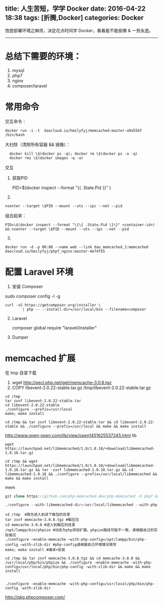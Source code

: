 title: 人生苦短，学学 Docker
date: 2016-04-22 18:38
tags: [折腾,Docker]
categories: Docker
---

饱尝部署环境之麻烦，决定花点时间学 Docker，看看能不能偷懒 & 一劳永逸。

<!-- more -->

---

# 总结下需要的环境：

1. mysql
2. php7
3. nginx
4. composer/laravel

# 常用命令

交互命令：

    docker run -i -t  daocloud.io/hmilyfyj/memcached:master-a9a55bf  /bin/bash
    
大扫除（清除所有容器 && 镜像）：

      docker kill \$(docker ps -q); docker rm \$(docker ps -a -q)
      docker rmi \$(docker images -q -a) 
      
交互

1. 获取PID

    PID=\$(docker inspect --format "\{\{ .State.Pid \}\}" <container-id>)

2.

    nsenter --target \$PID --mount --uts --ipc --net --pid
    
组合起来：

    PID=\$(docker inspect --format "\{\{ .State.Pid \}\}" <container-id>) && nsenter --target \$PID --mount --uts --ipc --net --pid
    
3.

    docker run -d -p 80:80 --name web --link dao_memcached_1:memcached  daocloud.io/hmilyfyj/php7_nginx:master-4e74f55
    
    
    

# 配置 Laravel 环境

1. 安装 Composer

sudo composer config -l -g

```shell
curl -sS https://getcomposer.org/installer \
        | php -- --install-dir=/usr/local/bin --filename=composer
```

2. Laravel

    composer global require "laravel/installer"

3. Dumper


# memcached 扩展

在 tmp 目录下载
1. wget http://pecl.php.net/get/memcache-3.0.8.tgz
2. COPY libevent-2.0.22-stable.tar.gz /tmp/libevent-2.0.22-stable.tar.gz

```Shell
cd /tmp
tar zxvf libevent-2.0.22-stable.tar
cd libevent-2.0.22-stable
./configure --prefix=/usr/local
make; make install

cd /tmp && tar zxvf libevent-2.0.22-stable.tar && cd libevent-2.0.22-stable && ./configure --prefix=/usr/local && make && make install
```


http://www.open-open.com/lib/view/open1451625537245.html
lib
```shell
wget https://launchpad.net/libmemcached/1.0/1.0.18/+download/libmemcached-1.0.18.tar.gz

cd /tmp && wget https://launchpad.net/libmemcached/1.0/1.0.18/+download/libmemcached-1.0.18.tar.gz && tar -zxvf libmemcached-1.0.18.tar.gz && cd libmemcached-1.0.18 && ./configure --prefix=/usr/local/libmemcached && make && make install
```

mem
```php
git clone https://github.com/php-memcached-dev/php-memcached -b php7 && cd php-memcached && phpize && ./configure --with-libmemcached-dir=/usr/local/libmemcached --with-php-config=/usr/local/php/bin/php-config  --disable-memcached-sasl && make && make install

./configure --with-libmemcached-dir=/usr/local/libmemcached --with-php-config=/usr/local/php/bin/php-config  --disable-memcached-sasl

```


```Shell
cd /tmp  #首先进入到该下载包的目录
tar zxvf memcache-3.0.8.tgz #解压包
cd memcache-3.0.8 #进入到解压的目录
/opt/lampp/bin/phpize #动态为php添加扩展。phpize路径可能不一致，请根据自己的实际情况
./configure –enable-memcache –with-php-config=/opt/lampp/bin/php-config –with-zlib-dir #php-config请根据自己环境情况填写
make; make install #编译+安装

cd /tmp && tar zxvf memcache-3.0.8.tgz && cd memcache-3.0.8 && /usr/local/php/bin/phpize && ./configure -enable-memcache -with-php-config=/usr/local/php/bin/php-config -with-zlib-dir && make && make install


./configure -enable-memcache -with-php-config=/usr/local/php/bin/php-config -with-zlib-dir
```

http://pkg.phpcomposer.com/

